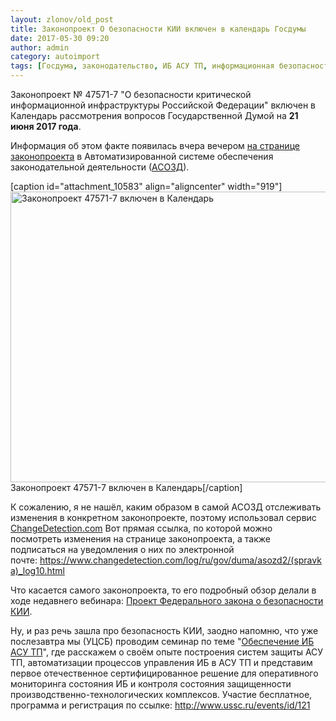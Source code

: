 ```yaml
---
layout: zlonov/old_post
title: Законопроект О безопасности КИИ включен в календарь Госдумы
date: 2017-05-30 09:20
author: admin
category: autoimport
tags: [Госдума, законодательство, ИБ АСУ ТП, информационная безопасность, КИИ, Федеральный закон]
---
```

Законопроект № 47571-7 "О безопасности критической информационной инфраструктуры Российской Федерации" включен в Календарь рассмотрения вопросов Государственной Думой на <strong>21 июня 2017 года</strong>.

Информация об этом факте появилась вчера вечером <a href="http://asozd2.duma.gov.ru/main.nsf/(Spravka)?OpenAgent&amp;RN=47571-7">на странице законопроекта</a> в Автоматизированной системе обеспечения законодательной деятельности (<a href="https://ru.wikipedia.org/wiki/Автоматизированная_система_обеспечения_законодательной_деятельности">АСОЗД</a>).

[caption id="attachment_10583" align="aligncenter" width="919"]<a href="/assets/uploads/Законопроект-47571-7-включен-в-Календарь.jpg"><img class="size-full wp-image-10583" src="/assets/uploads/Законопроект-47571-7-включен-в-Календарь.jpg" alt="Законопроект 47571-7 включен в Календарь" width="919" height="465" /></a> Законопроект 47571-7 включен в Календарь[/caption]

К сожалению, я не нашёл, каким образом в самой АСОЗД отслеживать изменения в конкретном законопроекте, поэтому использовал сервис <a href="https://www.changedetection.com">ChangeDetection.com</a> Вот прямая ссылка, по которой можно посмотреть изменения на странице законопроекта, а также подписаться на уведомления о них по электронной почте: <a href="https://www.changedetection.com/log/ru/gov/duma/asozd2/(spravka)_log10.html">https://www.changedetection.com/log/ru/gov/duma/asozd2/(spravka)_log10.html</a>

Что касается самого законопроекта, то его подробный обзор делали в ходе недавнего вебинара: <a href="https://www.youtube.com/watch?v=Zco_K9Jjano&amp;list=PLvxhSg-LXXAcKhaBFL6zrIBKVlMz2Pd1X&amp;t=2817s&amp;index=2">Проект Федерального закона о безопасности КИИ</a>.

Ну, и раз речь зашла про безопасность КИИ, заодно напомню, что уже послезавтра мы (УЦСБ) проводим семинар по теме "<a href="http://www.ussc.ru/events/id/121">Обеспечение ИБ АСУ ТП</a>", где расскажем о своём опыте построения систем защиты АСУ ТП, автоматизации процессов управления ИБ в АСУ ТП и представим первое отечественное сертифицированное решение для оперативного мониторинга состояния ИБ и контроля состояния защищенности производственно-технологических комплексов. Участие бесплатное, программа и регистрация по ссылке: <a href="http://www.ussc.ru/events/id/121">http://www.ussc.ru/events/id/121</a>
